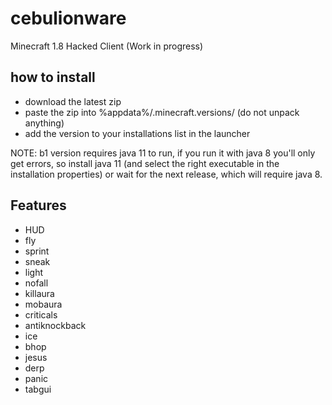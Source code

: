 # cebulionware
Minecraft 1.8 Hacked Client
(Work in progress)

## how to install
* download the latest zip
* paste the zip into %appdata%/.minecraft.versions/ (do not unpack anything)
* add the version to your installations list in the launcher

NOTE: b1 version requires java 11 to run, if you run it with java 8 you'll only get errors, so install java 11 (and select the right executable in the installation properties) or wait for the next release, which will require java 8.

## Features
* HUD
* fly
* sprint
* sneak
* light
* nofall
* killaura
* mobaura
* criticals
* antiknockback
* ice
* bhop
* jesus
* derp
* panic
* tabgui
